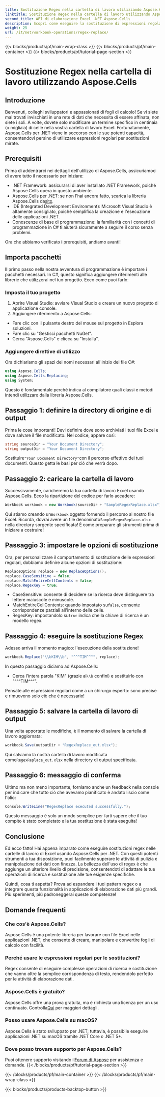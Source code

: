 ```yaml
---
title: Sostituzione Regex nella cartella di lavoro utilizzando Aspose.Cells
linktitle: Sostituzione Regex nella cartella di lavoro utilizzando Aspose.Cells
second_title: API di elaborazione Excel .NET Aspose.Cells
description: Scopri come eseguire la sostituzione di espressioni regolari nelle cartelle di lavoro di Excel utilizzando Aspose.Cells per .NET con la nostra guida dettagliata.
weight: 25
url: /it/net/workbook-operations/regex-replace/
---
```


{{< blocks/products/pf/main-wrap-class >}}
{{< blocks/products/pf/main-container >}}
{{< blocks/products/pf/tutorial-page-section >}}

# Sostituzione Regex nella cartella di lavoro utilizzando Aspose.Cells

## Introduzione

Benvenuti, colleghi sviluppatori e appassionati di fogli di calcolo! Se vi siete mai trovati invischiati in una rete di dati che necessita di essere affinata, non siete i soli. A volte, dovete solo modificare un termine specifico in centinaia (o migliaia) di celle nella vostra cartella di lavoro Excel. Fortunatamente, Aspose.Cells per .NET viene in soccorso con le sue potenti capacità, consentendovi persino di utilizzare espressioni regolari per sostituzioni mirate.
## Prerequisiti

Prima di addentrarci nei dettagli dell'utilizzo di Aspose.Cells, assicuriamoci di avere tutto il necessario per iniziare:

- .NET Framework: assicurarsi di aver installato .NET Framework, poiché Aspose.Cells opera in questo ambiente.
-  Aspose.Cells per .NET: se non l'hai ancora fatto, scarica la libreria Aspose.Cells da[sito](https://releases.aspose.com/cells/net/).
- IDE (Integrated Development Environment): Microsoft Visual Studio è altamente consigliato, poiché semplifica la creazione e l'esecuzione delle applicazioni .NET.
- Conoscenze di base di programmazione: la familiarità con i concetti di programmazione in C# ti aiuterà sicuramente a seguire il corso senza problemi.

Ora che abbiamo verificato i prerequisiti, andiamo avanti!

## Importa pacchetti

Il primo passo nella nostra avventura di programmazione è importare i pacchetti necessari. In C#, questo significa aggiungere riferimenti alle librerie che utilizzerai nel tuo progetto. Ecco come puoi farlo:

### Imposta il tuo progetto
1. Aprire Visual Studio: avviare Visual Studio e creare un nuovo progetto di applicazione console.
2. Aggiungere riferimento a Aspose.Cells: 
- Fare clic con il pulsante destro del mouse sul progetto in Esplora soluzioni.
- Fare clic su "Gestisci pacchetti NuGet".
- Cerca "Aspose.Cells" e clicca su "Installa".

### Aggiungere direttive di utilizzo
Ora dichiariamo gli spazi dei nomi necessari all'inizio del file C#:

```csharp
using Aspose.Cells;
using Aspose.Cells.Replacing;
using System;
```

Questo è fondamentale perché indica al compilatore quali classi e metodi intendi utilizzare dalla libreria Aspose.Cells. 

## Passaggio 1: definire la directory di origine e di output
Prima le cose importanti! Devi definire dove sono archiviati i tuoi file Excel e dove salvare il file modificato. Nel codice, appare così:

```csharp
string sourceDir = "Your Document Directory";
string outputDir = "Your Document Directory";
```

 Sostituire`"Your Document Directory"`con il percorso effettivo dei tuoi documenti. Questo getta le basi per ciò che verrà dopo. 

## Passaggio 2: caricare la cartella di lavoro
Successivamente, caricheremo la tua cartella di lavoro Excel usando Aspose.Cells. Ecco la ripartizione del codice per farlo accadere:

```csharp
Workbook workbook = new Workbook(sourceDir + "SampleRegexReplace.xlsx");
```

 Qui stiamo creando un`Workbook` oggetto fornendo il percorso al nostro file Excel. Ricorda, dovrai avere un file denominato`SampleRegexReplace.xlsx` nella directory sorgente specificata! È come preparare gli strumenti prima di iniziare a costruire!

## Passaggio 3: impostare le opzioni di sostituzione
Ora, per personalizzare il comportamento di sostituzione delle espressioni regolari, dobbiamo definire alcune opzioni di sostituzione:

```csharp
ReplaceOptions replace = new ReplaceOptions();
replace.CaseSensitive = false;
replace.MatchEntireCellContents = false;
replace.RegexKey = true;
```

- CaseSensitive: consente di decidere se la ricerca deve distinguere tra lettere maiuscole e minuscole.
-  MatchEntireCellContents: quando impostato su`false`, consente corrispondenze parziali all'interno delle celle.
-  RegexKey: impostandolo su`true` indica che la chiave di ricerca è un modello regex.

## Passaggio 4: eseguire la sostituzione Regex
Adesso arriva il momento magico: l'esecuzione della sostituzione!

```csharp
workbook.Replace("\\bKIM\\b", "^^^TIM^^^", replace);
```

In questo passaggio diciamo ad Aspose.Cells:
-  Cerca l'intera parola "KIM" (grazie al`\\b` confini) e sostituirlo con "^^^TIM^^^". 

Pensate alle espressioni regolari come a un chirurgo esperto: sono precise e rimuovono solo ciò che è necessario!

## Passaggio 5: salvare la cartella di lavoro di output
Una volta apportate le modifiche, è il momento di salvare la cartella di lavoro aggiornata:

```csharp
workbook.Save(outputDir + "RegexReplace_out.xlsx");
```

 Qui salviamo la nostra cartella di lavoro modificata come`RegexReplace_out.xlsx` nella directory di output specificata. 

## Passaggio 6: messaggio di conferma
Ultimo ma non meno importante, forniamo anche un feedback nella console per indicare che tutto ciò che avevamo pianificato è andato liscio come l'olio:

```csharp
Console.WriteLine("RegexReplace executed successfully.");
```

Questo messaggio è solo un modo semplice per farti sapere che il tuo compito è stato completato e la tua sostituzione è stata eseguita!

## Conclusione

Ed ecco fatto! Hai appena imparato come eseguire sostituzioni regex nelle cartelle di lavoro di Excel usando Aspose.Cells per .NET. Con questi potenti strumenti a tua disposizione, puoi facilmente superare le attività di pulizia e manipolazione dei dati con finezza. La bellezza dell'uso di regex è che aggiunge un ulteriore livello di precisione, consentendoti di adattare le tue operazioni di ricerca e sostituzione alle tue esigenze specifiche.

Quindi, cosa ti aspetta? Prova ad espandere i tuoi pattern regex o a integrare questa funzionalità in applicazioni di elaborazione dati più grandi. Più sperimenti, più padroneggerai queste competenze!

## Domande frequenti

### Che cos'è Aspose.Cells?
Aspose.Cells è una potente libreria per lavorare con file Excel nelle applicazioni .NET, che consente di creare, manipolare e convertire fogli di calcolo con facilità.

### Perché usare le espressioni regolari per le sostituzioni?
Regex consente di eseguire complesse operazioni di ricerca e sostituzione che vanno oltre la semplice corrispondenza di testo, rendendolo perfetto per le attività di elaborazione dati.

### Aspose.Cells è gratuito?
Aspose.Cells offre una prova gratuita, ma è richiesta una licenza per un uso continuato. Controlla[Qui](https://purchase.aspose.com/buy) per maggiori dettagli.

### Posso usare Aspose.Cells su macOS?
Aspose.Cells è stato sviluppato per .NET; tuttavia, è possibile eseguire applicazioni .NET su macOS tramite .NET Core o .NET 5+.

### Dove posso trovare supporto per Aspose.Cells?
 Puoi ottenere supporto visitando il[Forum di Aspose](https://forum.aspose.com/c/cells/9) per assistenza e domande.
{{< /blocks/products/pf/tutorial-page-section >}}

{{< /blocks/products/pf/main-container >}}
{{< /blocks/products/pf/main-wrap-class >}}

{{< blocks/products/products-backtop-button >}}
